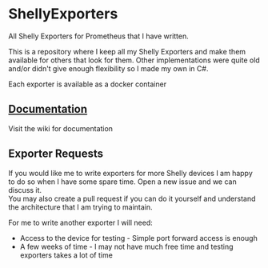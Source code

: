 # ShellyExporters
All Shelly Exporters for Prometheus that I have written.

This is a repository where I keep all my Shelly Exporters and make them available for others that look for them.
Other implementations were quite old and/or didn't give enough flexibility so I made my own in C#.

Each exporter is available as a docker container

## [Documentation](https://github.com/lukassoo/ShellyExporters/wiki)

Visit the wiki for documentation

## Exporter Requests

If you would like me to write exporters for more Shelly devices I am happy to do so when I have some spare time. Open a new issue and we can discuss it.  
You may also create a pull request if you can do it yourself and understand the architecture that I am trying to maintain.

For me to write another exporter I will need:
- Access to the device for testing - Simple port forward access is enough
- A few weeks of time - I may not have much free time and testing exporters takes a lot of time